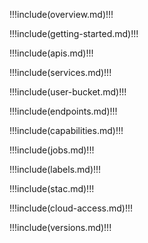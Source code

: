 !!!include(overview.md)!!!

!!!include(getting-started.md)!!!

!!!include(apis.md)!!!

!!!include(services.md)!!!

!!!include(user-bucket.md)!!!

!!!include(endpoints.md)!!!

!!!include(capabilities.md)!!!

!!!include(jobs.md)!!!

!!!include(labels.md)!!!

!!!include(stac.md)!!!

!!!include(cloud-access.md)!!!

!!!include(versions.md)!!!
